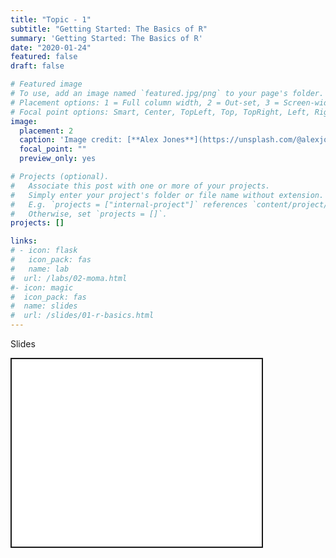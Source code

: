```yaml
---
title: "Topic - 1"
subtitle: "Getting Started: The Basics of R"
summary: 'Getting Started: The Basics of R'
date: "2020-01-24"
featured: false
draft: false

# Featured image
# To use, add an image named `featured.jpg/png` to your page's folder.
# Placement options: 1 = Full column width, 2 = Out-set, 3 = Screen-width
# Focal point options: Smart, Center, TopLeft, Top, TopRight, Left, Right, BottomLeft, Bottom, BottomRight
image:
  placement: 2
  caption: 'Image credit: [**Alex Jones**](https://unsplash.com/@alexjones) on Unsplash'
  focal_point: ""
  preview_only: yes

# Projects (optional).
#   Associate this post with one or more of your projects.
#   Simply enter your project's folder or file name without extension.
#   E.g. `projects = ["internal-project"]` references `content/project/deep-learning/index.md`.
#   Otherwise, set `projects = []`.
projects: []

links:
# - icon: flask
#   icon_pack: fas
#   name: lab
#  url: /labs/02-moma.html
#- icon: magic
#  icon_pack: fas
#  name: slides
#  url: /slides/01-r-basics.html
---
```


Slides

<!--html_preserve--><div class="shareagain" style="min-width:300px;margin:1em auto;max-width:600px;">
<iframe src="/slides/01-r-basics.html" width="400" height="300" style="border:2px solid currentColor;" loading="lazy" allowfullscreen></iframe>
<script>fitvids('.shareagain', {players: 'iframe'});</script>
</div><!--/html_preserve-->
<!-- ## Readings -->


<!-- + [R4DS `ggplot2` chapter](http://r4ds.had.co.nz/data-visualisation.html) -->

<!-- + [ModernDive `ggplot2` chapter](http://moderndive.com/3-viz.html) -->

<!-- + [RStudio `ggplot2` Cheatsheet](https://github.com/rstudio/cheatsheets/blob/master/data-visualization-2.1.pdf) -->

<!-- + [R4DS `dplyr` chapter](http://r4ds.had.co.nz/transform.html) -->

<!-- + [ModernDive `dplyr` chapter](http://moderndive.com/5-wrangling.html) -->

<!-- + [RStudio `dplyr` Cheatsheet](https://github.com/rstudio/cheatsheets/blob/master/data-transformation.pdf) -->
